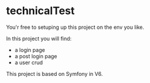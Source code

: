 # technicalTest

You'r free to setuping up this project on the env you like.

In this project you will find: 
- a login page
- a post login page
- a user crud

This project is based on Symfony in V6. 